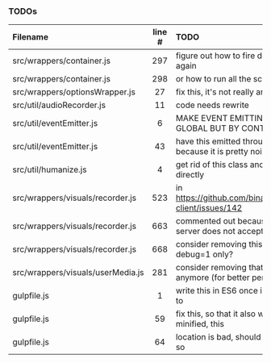 ### TODOs
| Filename | line # | TODO
|:------|:------:|:------
| src/wrappers/container.js | 297 | figure out how to fire dom's onload event again
| src/wrappers/container.js | 298 | or how to run all the scripts over again
| src/wrappers/optionsWrapper.js | 27 | fix this, it's not really an option
| src/util/audioRecorder.js | 11 | code needs rewrite
| src/util/eventEmitter.js | 6 | MAKE EVENT EMITTING IN DESPOT NOT GLOBAL BUT BY CONTAINER ID INSTEAD
| src/util/eventEmitter.js | 43 | have this emitted through a configuration because it is pretty noisy
| src/util/humanize.js | 4 | get rid of this class and use those imports directly
| src/wrappers/visuals/recorder.js | 523 | in https://github.com/binarykitchen/videomail-client/issues/142
| src/wrappers/visuals/recorder.js | 663 | commented out because for some reasons server does not accept such a long
| src/wrappers/visuals/recorder.js | 668 | consider removing this later or have it for debug=1 only?
| src/wrappers/visuals/userMedia.js | 281 | consider removing that if it's not the case anymore (for better performance)
| gulpfile.js | 1 | write this in ES6 once i have figured out how to
| gulpfile.js | 59 | fix this, so that it also works when not minified, this
| gulpfile.js | 64 | location is bad, should be in a temp folder or so